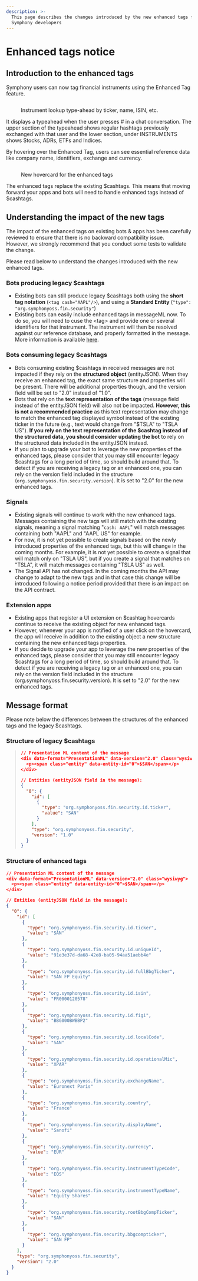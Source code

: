 ```yaml
---
description: >-
  This page describes the changes introduced by the new enhanced tags for
  Symphony developers
---
```


# Enhanced tags notice

## Introduction to the enhanced tags

Symphony users can now tag financial instruments using the Enhanced Tag feature.&#x20;

<figure><img src="https://lh4.googleusercontent.com/XJN5fiRvqurM65XJM7s7pG7SgwJbjLs5la9zlyX3bR2R-isKC3fko-_IBqDNMqSCsXsPKTlpdtA96uDa_l1xXlt5DpYMkcfeIr5zALq_H9PwdejeCR7i6ZW-bQzasYGtMwYuYAJPxCsa0auMZWW6vMPzbn8g988WLJxSYwFrdpXNUpc5pO1b2cfFDd3kMA" alt=""><figcaption><p>Instrument lookup type-ahead by ticker, name, ISIN, etc.</p></figcaption></figure>

It displays a typeahead when the user presses # in a chat conversation. The upper section of the typeahead shows regular hashtags previously exchanged with that user and the lower section, under INSTRUMENTS shows Stocks, ADRs, ETFs and Indices.

By hovering over the Enhanced Tag, users can see essential reference data like company name, identifiers, exchange and currency.

<figure><img src="https://lh4.googleusercontent.com/2QUWjrYUGrx6eBlAg-OWLvoHsWDJNWcI8e_m8DqhYzQWmwoa767Wo5d6V6DJE5oGXP_UReCeOECZTGd32R1eacfvpQiaxx__bGROuB4-bvq1m4suqoYUK2Z2MNkpK4vrRy7ExekJIioR1yGvQdXjz7yzzGlyWUbnUv09YMKSfLqitrfU2r1fWviftLUSrA" alt=""><figcaption><p>New hovercard for the enhanced tags</p></figcaption></figure>

The enhanced tags replace the existing $cashtags. This means that moving forward your apps and bots will need to handle enhanced tags instead of $cashtags.

## Understanding the impact of the new tags

The impact of the enhanced tags on existing bots & apps has been carefully reviewed to ensure that there is no backward compatibility issue.\
However, we strongly recommend that you conduct some tests to validate the change.

Please read below to understand the changes introduced with the new enhanced tags.

### Bots producing legacy $cashtags

* Existing bots can still produce legacy $cashtags both using the **short tag notation** (`<tag cash="AAPL"/>`), and using a **Standard Entity** (`"type": "org.symphonyoss.fin.security"`)
* Existing bots can easily include enhanced tags in messageML now. To do so, you will need to cuse the \<tag> and provide one or several identifiers for that instrument. The instrument will then be resolved against our reference database, and properly formatted in the message. More information is available [here](./#tags).

### Bots consuming legacy $cashtags

* Bots consuming existing $cashtags in received messages are not impacted if they rely on the **structured object** (entityJSON). When they receive an enhanced tag, the exact same structure and properties will be present. There will be additional properties though, and the version field will be set to "2.0" instead of "1.0".
* Bots that rely on the **text representation of the tags** (message field instead of the entityJSON field) will also not be impacted. **However, this is not a recommended practice** as this text representation may change to match the enhanced tag displayed symbol instead of the existing ticker in the future (e.g., text would change from "$TSLA" to "TSLA US"). **If you rely on the text representation of the $cashtag instead of the structured data, you should consider updating the bot** to rely on the structured data included in the entityJSON instead.
* If you plan to upgrade your bot to leverage the new properties of the enhanced tags, please consider that you may still encounter legacy $cashtags for a long period of time, so should build around that. To detect if you are receiving a legacy tag or an enhanced one, you can rely on the version field included in the structure (`org.symphonyoss.fin.security.version`). It is set to "2.0" for the new enhanced tags.

### Signals

* Existing signals will continue to work with the new enhanced tags. Messages containing the new tags will still match with the existing signals, meaning a signal matching "`cash: AAPL`" will match messages containing both "AAPL" and "AAPL US" for example.
* For now, it is not yet possible to create signals based on the newly introduced properties of the enhanced tags, but this will change in the coming months. For example, it is not yet possible to create a signal that will match only on "TSLA US", but if you create a signal that matches on "TSLA", it will match messages containing "TSLA US" as well.&#x20;
* The Signal API has not changed. In the coming months the API may change to adapt to the new tags and in that case this change will be introduced following a notice period provided that there is an impact on the API contract.

### Extension apps

* Existing apps that register a UI extension on $cashtag hovercards continue to receive the existing object for new enhanced tags.
* However, whenever your app is notified of a user click on the hovercard, the app will receive in addition to the existing object a new structure containing the new enhanced tags properties.
* If you decide to upgrade your app to leverage the new properties of the enhanced tags, please consider that you may still encounter legacy $cashtags for a long period of time, so should build around that. To detect if you are receiving a legacy tag or an enhanced one, you can rely on the version field included in the structure (org.symphonyoss.fin.security.version). It is set to "2.0" for the new enhanced tags.

## Message format

Please note below the differences between the structures of the enhanced tags and the legacy $cashtags.

### Structure of legacy $cashtags

> ```json
> // Presentation ML content of the message
> <div data-format="PresentationML" data-version="2.0" class="wysiwyg">
>   <p><span class="entity" data-entity-id="0">$SAN</span></p>
> </div>
>
> // Entities (entityJSON field in the message):
> {
>   "0": {
>     "id": [
>       {
>         "type": "org.symphonyoss.fin.security.id.ticker",
>         "value": "SAN"
>       }
>     ],
>     "type": "org.symphonyoss.fin.security",
>     "version": "1.0"
>   }
> }
> ```

### Structure of enhanced tags

```json
// Presentation ML content of the message
<div data-format="PresentationML" data-version="2.0" class="wysiwyg">
  <p><span class="entity" data-entity-id="0">$SAN</span></p>
</div>

// Entities (entityJSON field in the message):
{
  "0": {
    "id": [
      {
        "type": "org.symphonyoss.fin.security.id.ticker",
        "value": "SAN"
      },
      {
        "type": "org.symphonyoss.fin.security.id.uniqueId",
        "value": "91e3e37d-da68-42e8-ba05-94aa51aebb4e"
      },
      {
        "type": "org.symphonyoss.fin.security.id.fullBbgTicker",
        "value": "SAN FP Equity"
      },
      {
        "type": "org.symphonyoss.fin.security.id.isin",
        "value": "FR0000120578"
      },
      {
        "type": "org.symphonyoss.fin.security.id.figi",
        "value": "BBG000BWBBP2"
      },
      {
        "type": "org.symphonyoss.fin.security.id.localCode",
        "value": "SAN"
      },
      {
        "type": "org.symphonyoss.fin.security.id.operationalMic",
        "value": "XPAR"
      },
      {
        "type": "org.symphonyoss.fin.security.exchangeName",
        "value": "Euronext Paris"
      },
      {
        "type": "org.symphonyoss.fin.security.country",
        "value": "France"
      },
      {
        "type": "org.symphonyoss.fin.security.displayName",
        "value": "Sanofi"
      },
      {
        "type": "org.symphonyoss.fin.security.currency",
        "value": "EUR"
      },
      {
        "type": "org.symphonyoss.fin.security.instrumentTypeCode",
        "value": "EQS"
      },
      {
        "type": "org.symphonyoss.fin.security.instrumentTypeName",
        "value": "Equity Shares"
      },
      {
        "type": "org.symphonyoss.fin.security.rootBbgCompTicker",
        "value": "SAN"
      },
      {
        "type": "org.symphonyoss.fin.security.bbgcompticker",
        "value": "SAN FP"
      }
    ],
    "type": "org.symphonyoss.fin.security",
    "version": "2.0"
  }
} 
```

